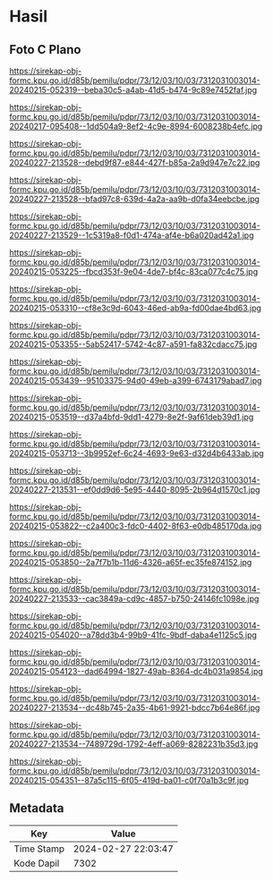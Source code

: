 # Hasil

## Foto C Plano

https://sirekap-obj-formc.kpu.go.id/d85b/pemilu/pdpr/73/12/03/10/03/7312031003014-20240215-052319--beba30c5-a4ab-41d5-b474-9c89e7452faf.jpg

https://sirekap-obj-formc.kpu.go.id/d85b/pemilu/pdpr/73/12/03/10/03/7312031003014-20240217-095408--1dd504a9-8ef2-4c9e-8994-6008238b4efc.jpg

https://sirekap-obj-formc.kpu.go.id/d85b/pemilu/pdpr/73/12/03/10/03/7312031003014-20240227-213528--debd9f87-e844-427f-b85a-2a9d947e7c22.jpg

https://sirekap-obj-formc.kpu.go.id/d85b/pemilu/pdpr/73/12/03/10/03/7312031003014-20240227-213528--bfad97c8-639d-4a2a-aa9b-d0fa34eebcbe.jpg

https://sirekap-obj-formc.kpu.go.id/d85b/pemilu/pdpr/73/12/03/10/03/7312031003014-20240227-213529--1c5319a8-f0d1-474a-af4e-b6a020ad42a1.jpg

https://sirekap-obj-formc.kpu.go.id/d85b/pemilu/pdpr/73/12/03/10/03/7312031003014-20240215-053225--fbcd353f-9e04-4de7-bf4c-83ca077c4c75.jpg

https://sirekap-obj-formc.kpu.go.id/d85b/pemilu/pdpr/73/12/03/10/03/7312031003014-20240215-053310--cf8e3c9d-6043-46ed-ab9a-fd00dae4bd63.jpg

https://sirekap-obj-formc.kpu.go.id/d85b/pemilu/pdpr/73/12/03/10/03/7312031003014-20240215-053355--5ab52417-5742-4c87-a591-fa832cdacc75.jpg

https://sirekap-obj-formc.kpu.go.id/d85b/pemilu/pdpr/73/12/03/10/03/7312031003014-20240215-053439--95103375-94d0-49eb-a399-6743179abad7.jpg

https://sirekap-obj-formc.kpu.go.id/d85b/pemilu/pdpr/73/12/03/10/03/7312031003014-20240215-053519--d37a4bfd-9dd1-4279-8e2f-9af61deb39d1.jpg

https://sirekap-obj-formc.kpu.go.id/d85b/pemilu/pdpr/73/12/03/10/03/7312031003014-20240215-053713--3b9952ef-6c24-4693-9e63-d32d4b6433ab.jpg

https://sirekap-obj-formc.kpu.go.id/d85b/pemilu/pdpr/73/12/03/10/03/7312031003014-20240227-213531--ef0dd9d6-5e95-4440-8095-2b964d1570c1.jpg

https://sirekap-obj-formc.kpu.go.id/d85b/pemilu/pdpr/73/12/03/10/03/7312031003014-20240215-053822--c2a400c3-fdc0-4402-8f63-e0db485170da.jpg

https://sirekap-obj-formc.kpu.go.id/d85b/pemilu/pdpr/73/12/03/10/03/7312031003014-20240215-053850--2a7f7b1b-11d6-4326-a65f-ec35fe874152.jpg

https://sirekap-obj-formc.kpu.go.id/d85b/pemilu/pdpr/73/12/03/10/03/7312031003014-20240227-213533--cac3849a-cd9c-4857-b750-24146fc1098e.jpg

https://sirekap-obj-formc.kpu.go.id/d85b/pemilu/pdpr/73/12/03/10/03/7312031003014-20240215-054020--a78dd3b4-99b9-41fc-9bdf-daba4e1125c5.jpg

https://sirekap-obj-formc.kpu.go.id/d85b/pemilu/pdpr/73/12/03/10/03/7312031003014-20240215-054123--dad64994-1827-49ab-8364-dc4b031a9854.jpg

https://sirekap-obj-formc.kpu.go.id/d85b/pemilu/pdpr/73/12/03/10/03/7312031003014-20240227-213534--dc48b745-2a35-4b61-9921-bdcc7b64e86f.jpg

https://sirekap-obj-formc.kpu.go.id/d85b/pemilu/pdpr/73/12/03/10/03/7312031003014-20240227-213534--7489729d-1792-4eff-a069-8282231b35d3.jpg

https://sirekap-obj-formc.kpu.go.id/d85b/pemilu/pdpr/73/12/03/10/03/7312031003014-20240215-054351--87a5c115-6f05-419d-ba01-c0f70a1b3c9f.jpg


## Metadata

| Key        | Value               |
| ---------- | ------------------- |
| Time Stamp | 2024-02-27 22:03:47 |
| Kode Dapil | 7302                |



